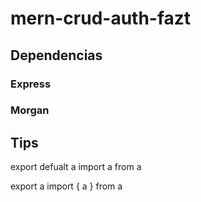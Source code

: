 # mern-crud-auth-fazt

## Dependencias

### Express

### Morgan

## Tips

export defualt a
import a from a

export a
import { a } from a
